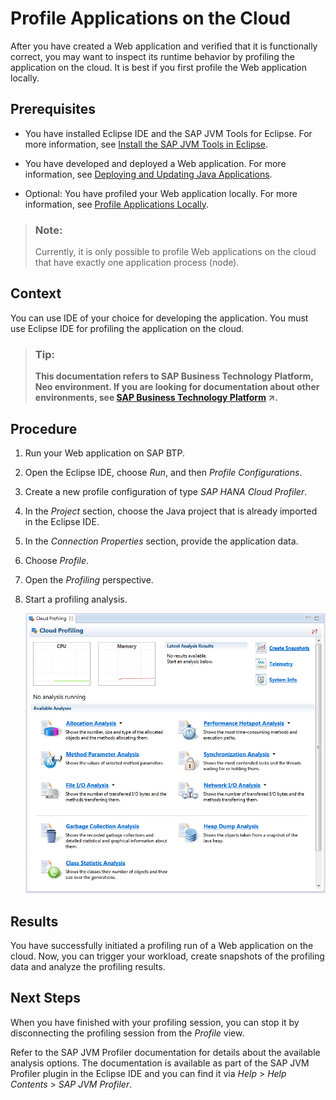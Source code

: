 <!-- loio088e6ee6e994492d968c327119519810 -->

# Profile Applications on the Cloud

After you have created a Web application and verified that it is functionally correct, you may want to inspect its runtime behavior by profiling the application on the cloud. It is best if you first profile the Web application locally.



## Prerequisites

-   You have installed Eclipse IDE and the SAP JVM Tools for Eclipse. For more information, see [Install the SAP JVM Tools in Eclipse](../30-development-neo/install-the-sap-jvm-tools-in-eclipse-4e97452.md).

-   You have developed and deployed a Web application. For more information, see [Deploying and Updating Java Applications](../30-development-neo/deploying-and-updating-java-applications-e5dfbc6.md).

-   Optional: You have profiled your Web application locally. For more information, see [Profile Applications Locally](profile-applications-locally-db76619.md).


> ### Note:  
> Currently, it is only possible to profile Web applications on the cloud that have exactly one application process \(node\).



## Context

You can use IDE of your choice for developing the application. You must use Eclipse IDE for profiling the application on the cloud.

> ### Tip:  
> **This documentation refers to SAP Business Technology Platform, Neo environment. If you are looking for documentation about other environments, see [SAP Business Technology Platform](https://help.sap.com/viewer/65de2977205c403bbc107264b8eccf4b/Cloud/en-US/6a2c1ab5a31b4ed9a2ce17a5329e1dd8.html "SAP Business Technology Platform (SAP BTP) is an integrated offering comprised of four technology portfolios: database and data management, application development and integration, analytics, and intelligent technologies. The platform offers users the ability to turn data into business value, compose end-to-end business processes, and build and extend SAP applications quickly.") :arrow_upper_right:.**



## Procedure

1.  Run your Web application on SAP BTP.

2.  Open the Eclipse IDE, choose *Run*, and then *Profile Configurations*.

3.  Create a new profile configuration of type *SAP HANA Cloud Profiler*.

4.  In the *Project* section, choose the Java project that is already imported in the Eclipse IDE.

5.  In the *Connection Properties* section, provide the application data.

6.  Choose *Profile*.

7.  Open the *Profiling* perspective.

8.  Start a profiling analysis.

    ![Profile Analysis Selection](images/Profile_Analysis_Selection_9ca92c9.png)




## Results

You have successfully initiated a profiling run of a Web application on the cloud. Now, you can trigger your workload, create snapshots of the profiling data and analyze the profiling results.



## Next Steps

When you have finished with your profiling session, you can stop it by disconnecting the profiling session from the *Profile* view.

Refer to the SAP JVM Profiler documentation for details about the available analysis options. The documentation is available as part of the SAP JVM Profiler plugin in the Eclipse IDE and you can find it via *Help* \> *Help Contents* \> *SAP JVM Profiler*.

